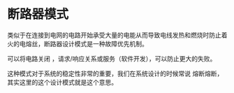 # 断路器模式

类似于在连接到电网的电路开始承受大量的电能从而导致电线发热和燃烧时防止着火的电熔丝，断路器设计模式是一种故障优先机制。

可以将电路关闭 ，请求/响应关系或服务（软件开发），可以防止更大的失败。

这种模式对于系统的稳定性非常的重要，我们在系统设计的时候常说 熔断熔断，其实这里的这个设计模式就是这个意思。

```go

```
